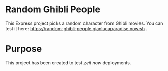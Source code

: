 # Random Ghibli People

This Express project picks a random character from Ghibli movies.
You can test it here: https://random-ghibli-people.gianlucaparadise.now.sh .

# Purpose

This project has been created to test _zeit now_ deployments.